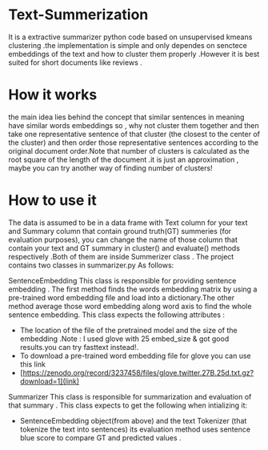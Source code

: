 # Text-Summerization
It is a extractive summarizer python code based on unsupervised kmeans clustering .the implementation is simple and only dependes on senctece embeddings of the text and how to cluster them properly .However it is best suited for short documents like reviews .
# How it works
the main idea lies behind the concept that similar sentences in meaning have similar words embeddings so , why not cluster them together and then take one representative sentence of that cluster (the closest to the center of the cluster) and then order those representative sentences according to the original document order.Note that number of clusters is calculated as the root square of the length of the document .it is just an approximation , maybe you can try another way of finding number of clusters!

# How to use it
The data is assumed to be in a data frame with Text column for your text and Summary column that contain ground truth(GT) summeries (for evaluation purposes), you can change the name of those column that contain your text  and GT summary in cluster() and evaluate() methods respectively .Both of them are inside Summerizer class .
The project contains two classes in summarizer.py As follows:

SentenceEmbedding
This class is responsible for providing sentence  embedding . The first method  finds the words embedding matrix by using a pre-trained word embedding file and load into a dictionary.The other method average those word embedding along word axis to find the whole sentence embedding. 
This class expects the following attributes :
- The location of the file of  the pretrained model  and the size of the embedding .Note : I used glove with 25 embed_size & got good results.you can try fasttext instead!.
- To download a pre-trained word embedding file for glove you can use this link
- [https://zenodo.org/record/3237458/files/glove.twitter.27B.25d.txt.gz?download=1](link)

Summarizer
This class is responsible for summarization and evaluation of that summary . This class expects to get the following when intializing it:
- SentenceEmbedding object(from above) and the text Tokenizer (that tokenize the text into sentences)
its evaluation method uses sentence blue score to compare GT and predicted values .
